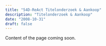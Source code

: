 ```yaml
---
title: "54D-ReAct Titelonderzoek & Aankoop"
description: "Titelonderzoek & Aankoop"
date: "2008-10-31"
draft: false
---
```


Content of the page coming soon.
